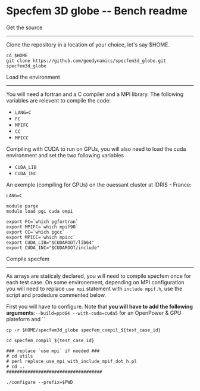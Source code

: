 Specfem 3D globe -- Bench readme
================================

Get the source
**************

Clone the repository in a location of your choice, let's say $HOME.

```shell
cd $HOME
git clone https://github.com/geodynamics/specfem3d_globe.git specfem3d_globe
```

Load the environment
********************

You will need a fortran and a C compiler and a MPI library.
The following variables are relevent to compile the code:

 - `LANG=C`
 - `FC`
 - `MPIFC`
 - `CC`
 - `MPICC`

Compiling with CUDA to run on GPUs, you will also need to load the cuda environment
and set the two following variables

 - `CUDA_LIB`
 - `CUDA_INC`

An exemple (compiling for GPUs) on the ouessant cluster at IDRIS - France:

```shell
LANG=C

module purge
module load pgi cuda ompi

export FC=`which pgfortran`
export MPIFC=`which mpif90`
export CC=`which pgcc`
export MPICC=`which mpicc`
export CUDA_LIB="$CUDAROOT/lib64"
export CUDA_INC="$CUDAROOT/include"
```

Compile specfem
***************

As arrays are staticaly declared, you will need to compile specfem once for each
test case.
On some environement, depending on MPI configuration you will need to replace
`use mpi` statement with `include mpif.h`, use the script and prodedure commented
below.

First you will have to configure. Note that **you will have to add the following
arguments**:`--build=ppc64 --with-cuda=cuda5` for an OpenPower & GPU plateform
and ``


```shell
cp -r $HOME/specfem3d_globe specfem_compil_${test_case_id}

cd specfem_compil_${test_case_id}

### replace `use mpi` if needed ###
# cd utils
# perl replace_use_mpi_with_include_mpif_dot_h.pl
# cd ..
####################################

./configure --prefix=$PWD
```





